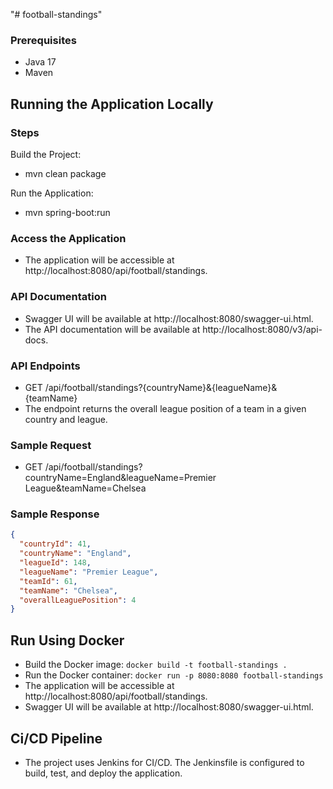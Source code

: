 "# football-standings" 


### Prerequisites

- Java 17
- Maven

## Running the Application Locally
### Steps

Build the Project:  
- mvn clean package

Run the Application:  
 - mvn spring-boot:run

### Access the Application
 - The application will be accessible at http://localhost:8080/api/football/standings.

### API Documentation
- Swagger UI will be available at http://localhost:8080/swagger-ui.html.
- The API documentation will be available at http://localhost:8080/v3/api-docs.

### API Endpoints
- GET /api/football/standings?{countryName}&{leagueName}&{teamName}
- The endpoint returns the overall league position of a team in a given country and league.

### Sample Request
- GET /api/football/standings?countryName=England&leagueName=Premier League&teamName=Chelsea

### Sample Response
```json
{
  "countryId": 41,
  "countryName": "England",
  "leagueId": 148,
  "leagueName": "Premier League",
  "teamId": 61,
  "teamName": "Chelsea",
  "overallLeaguePosition": 4
}
```

## Run Using Docker
- Build the Docker image: `docker build -t football-standings .`
- Run the Docker container: `docker run -p 8080:8080 football-standings`
- The application will be accessible at http://localhost:8080/api/football/standings.
- Swagger UI will be available at http://localhost:8080/swagger-ui.html.


## Ci/CD Pipeline
- The project uses Jenkins for CI/CD. The Jenkinsfile is configured to build, test, and deploy the application.